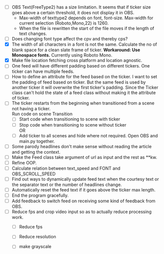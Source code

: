 + [ ] OBS Text(FreeType2) has a size limitation. It seems that if ticker size goes above a certain threshold, it does not display it in OBS.
    + Max-width of texttype2 depends on font, font-size. Max-width for current selection (Roboto,Mono,22) is 1260.
    + When the file is rewritten the start of the file moves if the length of text changes.
+ [ ] Does changing font type affect the cpv and thereby cps?
+ [x] The width of all characters in a font is not the same. Calculate the no of blank space for a clean slate frame of ticker.
    __Workaround: Use Monospace fonts.__ Currently using Roboto Mono.
+ [x] Make file location fetching cross platform and location agnostic.
+ [ ] One feed will have different padding based on different tickers. One ticker can have multiple feeds.
+ [ ] How to define an attribute for the feed based on the ticker. I want to set the padding of feed based on ticker. But the same feed is used by another ticker it will overwrite the first ticker's padding. Since the Ticker class can't hold the state of a feed class without making it the attribute of ticker.
+ [ ] The ticker restarts from the beginning when transitioned from a scene not having a ticker.  
    Run code on scene Transition  
    + [ ] Start code when transitioning to scene with ticker
    + [ ] Stop code when transitioning to scene without ticker  
    OR  
    + [ ] Add ticker to all scenes and hide where not required. Open OBS and main.py together.
+ [ ] Some parody headlines don't make sense without reading the article and getting the context. 
+ [ ] Make the Feed class take argument of url as input and the rest as **kw.
+ [ ] Refine OOP.
+ [ ] Calculate relation between text_speed and FONT and OBS_SCROLL_SPEED
+ [ ] Find out ways to dynamically update feed text when the courtesy text or the separator text or the number of headlines change.
+ [ ] Automatically reset the feed text if it goes above the ticker max length.
+ [ ] End the program gracefully.
+ [ ] Add feedback to switch feed on receiving some kind of feedback from OBS.
+ [ ] Reduce fps and crop video input so as to actually reduce processing work.  
    + [ ] Reduce fps
    + [ ] Reduce resolution
    + [ ] make grayscale

